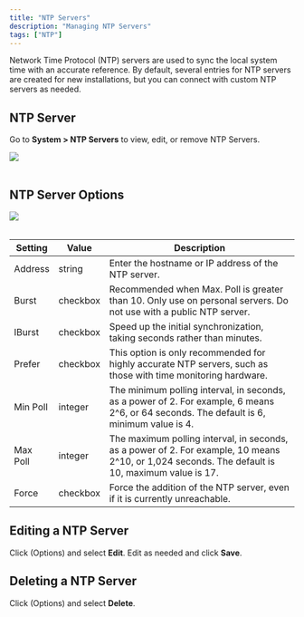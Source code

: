 ```yaml
---
title: "NTP Servers"
description: "Managing NTP Servers"
tags: ["NTP"]
---
```


Network Time Protocol (NTP) servers are used to sync the local system time with an accurate reference.
By default, several entries for NTP servers are created for new installations, but you can connect with custom NTP servers as needed.

## NTP Server

Go to **System > NTP Servers** to view, edit, or remove NTP Servers.

<img src="/images/TN12.0-NTP1.png">
<br><br>

## NTP Server Options

<img src="/images/TN12.0-NTP2.png">
<br><br>

| Setting  | Value    | Description                                                                                                                                      |
|----------|----------|--------------------------------------------------------------------------------------------------------------------------------------------------|
| Address  | string   | Enter the hostname or IP address of the NTP server.                                                                                              |
| Burst    | checkbox | Recommended when Max. Poll is greater than 10. Only use on personal servers. Do not use with a public NTP server.                                |
| IBurst   | checkbox | Speed up the initial synchronization, taking seconds rather than minutes.                                                                        |
| Prefer   | checkbox | This option is only recommended for highly accurate NTP servers, such as those with time monitoring hardware.                                    |
| Min Poll | integer  | The minimum polling interval, in seconds, as a power of 2. For example, 6 means 2^6, or 64 seconds. The default is 6, minimum value is 4.        |
| Max Poll | integer  | The maximum polling interval, in seconds, as a power of 2. For example, 10 means 2^10, or 1,024 seconds. The default is 10, maximum value is 17. |
| Force    | checkbox | Force the addition of the NTP server, even if it is currently unreachable.                                                                       |

## Editing a NTP Server

Click <i class="fas fa-ellipsis-v" aria-hidden="true" title="Options"></i> (Options) and select **Edit**.
Edit as needed and click **Save**.

## Deleting a NTP Server

Click <i class="fas fa-ellipsis-v" aria-hidden="true" title="Options"></i> (Options) and select **Delete**.
